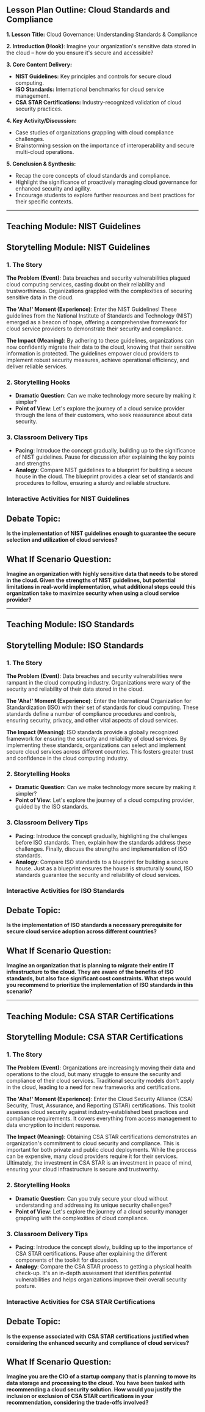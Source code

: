 ## **Lesson Plan Outline: Cloud Standards and Compliance**

**1. Lesson Title:** Cloud Governance: Understanding Standards & Compliance

**2. Introduction (Hook)**: Imagine your organization's sensitive data stored in the cloud – how do you ensure it's secure and accessible?

**3. Core Content Delivery:**

- **NIST Guidelines:** Key principles and controls for secure cloud computing.
- **ISO Standards:** International benchmarks for cloud service management.
- **CSA STAR Certifications:** Industry-recognized validation of cloud security practices.

**4. Key Activity/Discussion:**

- Case studies of organizations grappling with cloud compliance challenges.
- Brainstorming session on the importance of interoperability and secure multi-cloud operations.

**5. Conclusion & Synthesis:**

- Recap the core concepts of cloud standards and compliance.
- Highlight the significance of proactively managing cloud governance for enhanced security and agility.
- Encourage students to explore further resources and best practices for their specific contexts.


---

## Teaching Module: NIST Guidelines
## Storytelling Module: NIST Guidelines

### 1. The Story

**The Problem (Event)**: Data breaches and security vulnerabilities plagued cloud computing services, casting doubt on their reliability and trustworthiness. Organizations grappled with the complexities of securing sensitive data in the cloud.

**The 'Aha!' Moment (Experience)**: Enter the NIST Guidelines! These guidelines from the National Institute of Standards and Technology (NIST) emerged as a beacon of hope, offering a comprehensive framework for cloud service providers to demonstrate their security and compliance.

**The Impact (Meaning)**: By adhering to these guidelines, organizations can now confidently migrate their data to the cloud, knowing that their sensitive information is protected. The guidelines empower cloud providers to implement robust security measures, achieve operational efficiency, and deliver reliable services.

### 2. Storytelling Hooks

* **Dramatic Question**: Can we make technology more secure by making it simpler?
* **Point of View**: Let's explore the journey of a cloud service provider through the lens of their customers, who seek reassurance about data security.

### 3. Classroom Delivery Tips

* **Pacing**: Introduce the concept gradually, building up to the significance of NIST guidelines. Pause for discussion after explaining the key points and strengths.
* **Analogy**: Compare NIST guidelines to a blueprint for building a secure house in the cloud. The blueprint provides a clear set of standards and procedures to follow, ensuring a sturdy and reliable structure.

### Interactive Activities for NIST Guidelines
## Debate Topic:

**Is the implementation of NIST guidelines enough to guarantee the secure selection and utilization of cloud services?**

## What If Scenario Question:

**Imagine an organization with highly sensitive data that needs to be stored in the cloud. Given the strengths of NIST guidelines, but potential limitations in real-world implementation, what additional steps could this organization take to maximize security when using a cloud service provider?**


---

## Teaching Module: ISO Standards
## Storytelling Module: ISO Standards

### 1. The Story

**The Problem (Event)**: Data breaches and security vulnerabilities were rampant in the cloud computing industry. Organizations were wary of the security and reliability of their data stored in the cloud.

**The 'Aha!' Moment (Experience)**: Enter the International Organization for Standardization (ISO) with their set of standards for cloud computing. These standards define a number of compliance procedures and controls, ensuring security, privacy, and other vital aspects of cloud services.

**The Impact (Meaning)**: ISO standards provide a globally recognized framework for ensuring the security and reliability of cloud services. By implementing these standards, organizations can select and implement secure cloud services across different countries. This fosters greater trust and confidence in the cloud computing industry.

### 2. Storytelling Hooks

* **Dramatic Question**: Can we make technology more secure by making it simpler?
* **Point of View**: Let's explore the journey of a cloud computing provider, guided by the ISO standards.

### 3. Classroom Delivery Tips

* **Pacing**: Introduce the concept gradually, highlighting the challenges before ISO standards. Then, explain how the standards address these challenges. Finally, discuss the strengths and implementation of ISO standards.
* **Analogy**: Compare ISO standards to a blueprint for building a secure house. Just as a blueprint ensures the house is structurally sound, ISO standards guarantee the security and reliability of cloud services.

### Interactive Activities for ISO Standards
## Debate Topic:

**Is the implementation of ISO standards a necessary prerequisite for secure cloud service adoption across different countries?**

## What If Scenario Question:

**Imagine an organization that is planning to migrate their entire IT infrastructure to the cloud. They are aware of the benefits of ISO standards, but also face significant cost constraints. What steps would you recommend to prioritize the implementation of ISO standards in this scenario?**


---

## Teaching Module: CSA STAR Certifications
## Storytelling Module: CSA STAR Certifications

### 1. The Story

**The Problem (Event)**: Organizations are increasingly moving their data and operations to the cloud, but many struggle to ensure the security and compliance of their cloud services. Traditional security models don't apply in the cloud, leading to a need for new frameworks and certifications.

**The 'Aha!' Moment (Experience)**: Enter the Cloud Security Alliance (CSA) Security, Trust, Assurance, and Reporting (STAR) certifications. This toolkit assesses cloud security against industry-established best practices and compliance requirements. It covers everything from access management to data encryption to incident response.

**The Impact (Meaning)**: Obtaining CSA STAR certifications demonstrates an organization's commitment to cloud security and compliance. This is important for both private and public cloud deployments. While the process can be expensive, many cloud providers require it for their services. Ultimately, the investment in CSA STAR is an investment in peace of mind, ensuring your cloud infrastructure is secure and trustworthy.


### 2. Storytelling Hooks

* **Dramatic Question**: Can you truly secure your cloud without understanding and addressing its unique security challenges?
* **Point of View**: Let's explore the journey of a cloud security manager grappling with the complexities of cloud compliance.


### 3. Classroom Delivery Tips

* **Pacing**: Introduce the concept slowly, building up to the importance of CSA STAR certifications. Pause after explaining the different components of the toolkit for discussion.
* **Analogy**: Compare the CSA STAR process to getting a physical health check-up. It's an in-depth assessment that identifies potential vulnerabilities and helps organizations improve their overall security posture.

### Interactive Activities for CSA STAR Certifications
## Debate Topic:

**Is the expense associated with CSA STAR certifications justified when considering the enhanced security and compliance of cloud services?**


## What If Scenario Question:

**Imagine you are the CIO of a startup company that is planning to move its data storage and processing to the cloud. You have been tasked with recommending a cloud security solution. How would you justify the inclusion or exclusion of CSA STAR certifications in your recommendation, considering the trade-offs involved?**